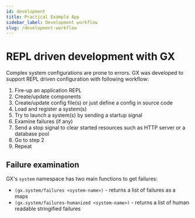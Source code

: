 ```yaml
---
id: development
title: Practical Example App
sidebar_label: Development workflow
slug: /development-workflow
---
```


# REPL driven development with GX

Complex system configurations are prone to errors. GX was developed to support REPL driven configuration with following workflow:
1. Fire-up an application REPL
2. Create/update components
3. Create/update config file(s) or just define a config in source code
4. Load and register a system(s)
5. Try to launch a system(s) by sending a startup signal
6. Examine failures (if any)
7. Send a stop signal to clear started resources such as HTTP server or a database pool
8. Go to step 2
9. Repeat

## Failure examination

GX's `system` namespace has two main functions to get failures:
- `(gx.system/failures <system-name>)` - returns a list of failures as a maps
- `(gx.system/failures-humanized <system-name>)` - returns a list of human readable stringified failures
